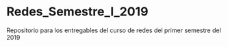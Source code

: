# Redes_Semestre_l_2019
Repositorio para los entregables del curso de redes del primer semestre del 2019
